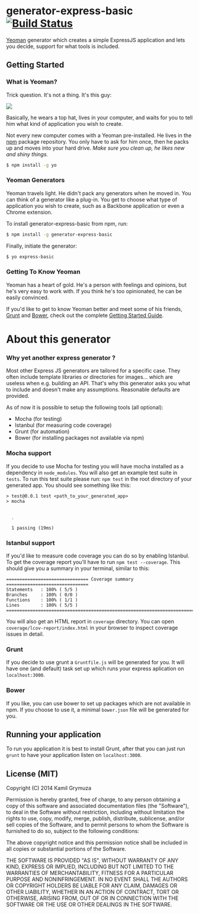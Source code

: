 # generator-express-basic [![Build Status](https://secure.travis-ci.org/kamilgrymuza/generator-express-basic.png?branch=master)](https://travis-ci.org/kamilgrymuza/generator-express-basic)

[Yeoman](http://yeoman.io) generator which creates a simple ExpressJS
application and lets you decide, support for what tools is included.

## Getting Started

### What is Yeoman?

Trick question. It's not a thing. It's this guy:

![](http://i.imgur.com/JHaAlBJ.png)

Basically, he wears a top hat, lives in your computer, and waits for you to tell him what kind of application you wish to create.

Not every new computer comes with a Yeoman pre-installed. He lives in the [npm](https://npmjs.org) package repository. You only have to ask for him once, then he packs up and moves into your hard drive. *Make sure you clean up, he likes new and shiny things.*

```bash
$ npm install -g yo
```

### Yeoman Generators

Yeoman travels light. He didn't pack any generators when he moved in. You can think of a generator like a plug-in. You get to choose what type of application you wish to create, such as a Backbone application or even a Chrome extension.

To install generator-express-basic from npm, run:

```bash
$ npm install -g generator-express-basic
```

Finally, initiate the generator:

```bash
$ yo express-basic
```

### Getting To Know Yeoman

Yeoman has a heart of gold. He's a person with feelings and opinions, but he's very easy to work with. If you think he's too opinionated, he can be easily convinced.

If you'd like to get to know Yeoman better and meet some of his friends, [Grunt](http://gruntjs.com) and [Bower](http://bower.io), check out the complete [Getting Started Guide](https://github.com/yeoman/yeoman/wiki/Getting-Started).

# About this generator

### Why yet another express generator ?

Most other Express JS generators are tailored for a specific case.
They often include template libraries or directories for images... which are useless when
e.g. building an API.
That's why this generator asks you what to include and doesn't make any
assumptions. Reasonable defaults are provided.

As of now it is possible to setup the following tools (all optional):

- Mocha (for testing)
- Istanbul (for measuring code coverage)
- Grunt (for automation)
- Bower (for installing packages not available via npm)

### Mocha support

If you decide to use Mocha for testing you will have mocha installed as a dependency in `node_modules`. You will also get an example test suite in `tests`.
To run this test suite please run: `npm test` in the root directory of your generated app. You should see something like this:

```
> test@0.0.1 test <path_to_your_generated_app>
> mocha


  ․

  1 passing (19ms)
```

### Istanbul support

If you'd like to measure code coverage you can do so by enabling Istanbul. To get the coverage report you'll have to run `npm test --coverage`. This should give you a summary in your terminal, similar to this:

```
=============================== Coverage summary ===============================
Statements   : 100% ( 5/5 )
Branches     : 100% ( 0/0 )
Functions    : 100% ( 1/1 )
Lines        : 100% ( 5/5 )
================================================================================
```

You will also get an HTML report in `coverage` directory. You can open `coverage/lcov-report/index.html` in your browser to inspect coverage issues in detail.

### Grunt

If you decide to use grunt a `Gruntfile.js` will be generated for you. It will have one (and default) task set up which runs your express aplication on `localhost:3000`.

### Bower

If you like, you can use bower to set up packages which are not available in npm. If you choose to use it, a minimal `bower.json` file will be generated for you.

## Running your application

To run you application it is best to install Grunt, after that you can just run `grunt` to have your application listen on `localhost:3000`.




## License (MIT)

Copyright (C) 2014 Kamil Grymuza

Permission is hereby granted, free of charge, to any person obtaining a copy of this software and associated documentation files (the "Software"), to deal in the Software without restriction, including without limitation the rights to use, copy, modify, merge, publish, distribute, sublicense, and/or sell copies of the Software, and to permit persons to whom the Software is furnished to do so, subject to the following conditions:

The above copyright notice and this permission notice shall be included in all copies or substantial portions of the Software.

THE SOFTWARE IS PROVIDED "AS IS", WITHOUT WARRANTY OF ANY KIND, EXPRESS OR IMPLIED, INCLUDING BUT NOT LIMITED TO THE WARRANTIES OF MERCHANTABILITY, FITNESS FOR A PARTICULAR PURPOSE AND NONINFRINGEMENT. IN NO EVENT SHALL THE AUTHORS OR COPYRIGHT HOLDERS BE LIABLE FOR ANY CLAIM, DAMAGES OR OTHER LIABILITY, WHETHER IN AN ACTION OF CONTRACT, TORT OR OTHERWISE, ARISING FROM, OUT OF OR IN CONNECTION WITH THE SOFTWARE OR THE USE OR OTHER DEALINGS IN THE SOFTWARE.


